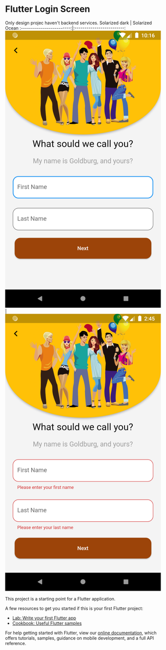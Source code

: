 # Flutter Login Screen

Only design projec haven't backend services.
Solarized dark             |  Solarized Ocean
:-------------------------:|:-------------------------:
![This is image](https://github.com/gorkemarslanbogan/flutterLoginScreen/blob/main/Screenshot_1651529792.png?raw=true)  |  ![This is image](https://github.com/gorkemarslanbogan/flutterLoginScreen/blob/main/Screenshot_1651589138.png?raw=true)


This project is a starting point for a Flutter application.

A few resources to get you started if this is your first Flutter project:

- [Lab: Write your first Flutter app](https://flutter.dev/docs/get-started/codelab)
- [Cookbook: Useful Flutter samples](https://flutter.dev/docs/cookbook)

For help getting started with Flutter, view our
[online documentation](https://flutter.dev/docs), which offers tutorials,
samples, guidance on mobile development, and a full API reference.
